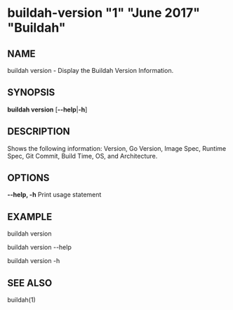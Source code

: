 # buildah-version "1" "June 2017" "Buildah"

## NAME
buildah version - Display the Buildah Version Information.

## SYNOPSIS
**buildah version**
[**--help**|**-h**]

## DESCRIPTION
Shows the following information: Version, Go Version, Image Spec, Runtime Spec, Git Commit, Build Time, OS, and Architecture.

## OPTIONS

**--help, -h**
  Print usage statement

## EXAMPLE

buildah version

buildah version --help

buildah version -h

## SEE ALSO
buildah(1)
